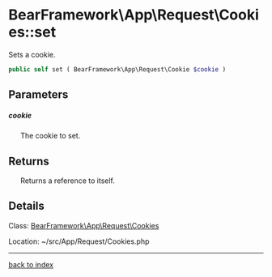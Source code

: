 # BearFramework\App\Request\Cookies::set

Sets a cookie.

```php
public self set ( BearFramework\App\Request\Cookie $cookie )
```

## Parameters

##### cookie

&nbsp;&nbsp;&nbsp;&nbsp;&nbsp;&nbsp;The cookie to set.

## Returns

&nbsp;&nbsp;&nbsp;&nbsp;&nbsp;&nbsp;Returns a reference to itself.

## Details

Class: [BearFramework\App\Request\Cookies](bearframework.app.request.cookies.class.md)

Location: ~/src/App/Request/Cookies.php

---

[back to index](index.md)

